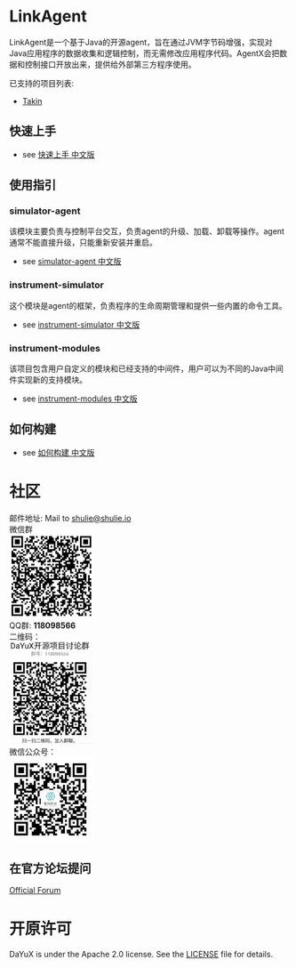 # LinkAgent

LinkAgent是一个基于Java的开源agent，旨在通过JVM字节码增强，实现对Java应用程序的数据收集和逻辑控制，而无需修改应用程序代码。AgentX会把数据和控制接口开放出来，提供给外部第三方程序使用。

已支持的项目列表:
- [Takin](https://github.com/shulieTech/Takin)

## 快速上手
- see [快速上手 中文版](doc/QuickStart.md)

## 使用指引

### simulator-agent
该模块主要负责与控制平台交互，负责agent的升级、加载、卸载等操作。agent通常不能直接升级，只能重新安装并重启。

- see [simulator-agent 中文版](https://github.com/shulieTech/AgentX/blob/main/doc/instrument-simulator/README.md)


### instrument-simulator
这个模块是agent的框架，负责程序的生命周期管理和提供一些内置的命令工具。
- see [instrument-simulator 中文版](https://github.com/shulieTech/AgentX/blob/main/doc/instrument-simulator/README.md)

### instrument-modules
该项目包含用户自定义的模块和已经支持的中间件，用户可以为不同的Java中间件实现新的支持模块。
- see [instrument-modules 中文版](https://github.com/shulieTech/AgentX/blob/main/doc/instrument-modules/README.md)

## 如何构建
- see [如何构建 中文版](https://github.com/shulieTech/AgentX/blob/main/doc/HowToBuild.md)


# 社区
邮件地址: Mail to shulie@shulie.io<br/>
微信群<br/>
<img src="https://raw.githubusercontent.com/shulieTech/Images/main/code1.png" width="30%" height="30%">
<br/>
QQ群: **118098566**<br/>
二维码：<br/>
<img src="https://raw.githubusercontent.com/shulieTech/Images/main/qq_group2.png" width="30%" height="30%">
<br/>
微信公众号：<br/>
<img src="https://raw.githubusercontent.com/shulieTech/Images/main/shulie.png" width="30%" height="30%">

## 在官方论坛提问
[Official Forum](https://news.shulie.io/?page_id=2477)

# 开原许可
DaYuX is under the Apache 2.0 license. See the [LICENSE](https://github.com/shulieTech/DaYuX/blob/main/LICENSE?_blank) file for details.
